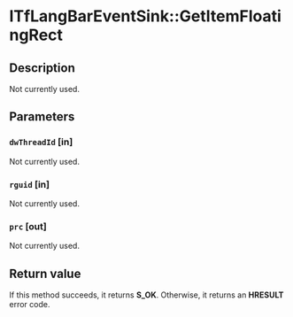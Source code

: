 # ITfLangBarEventSink::GetItemFloatingRect

## Description

Not currently used.

## Parameters

### `dwThreadId` [in]

Not currently used.

### `rguid` [in]

Not currently used.

### `prc` [out]

Not currently used.

## Return value

If this method succeeds, it returns **S_OK**. Otherwise, it returns an **HRESULT** error code.